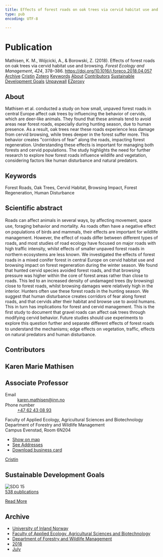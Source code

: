 ```yaml
---
title: Effects of forest roads on oak trees via cervid habitat use and browsing
type: pub
encoding: UTF-8

---
```

<h1>Publication</h1>
<article id="csl-bib-container-Y25HUKCP" class="csl-bib-container">
  <div class="csl-bib-body"> <div class="csl-entry">Mathisen, K. M., Wójcicki, A., &#38; Borowski, Z. (2018). Effects of forest roads on oak trees via cervid habitat use and browsing. <i>Forest Ecology and Management</i>, <i>424</i>, 378–386. <a href="https://doi.org/10.1016/j.foreco.2018.04.057">https://doi.org/10.1016/j.foreco.2018.04.057</a></div> </div>
  <div class="csl-bib-buttons">
    <a href="#taxonomy-article-Y25HUKCP" alt="archive" class="csl-bib-button">Archive</a>
    <a href="https://app.cristin.no/results/show.jsf?id=1596138" alt="Cristin" class="csl-bib-button">Cristin</a>
    <a href="http://zotero.org/groups/5881554/items/Y25HUKCP" alt="Zotero" class="csl-bib-button">Zotero</a>
    <a href="#keywords-article-Y25HUKCP" alt="keywords" class="csl-bib-button">Keywords</a>
    <a href="#about-article-Y25HUKCP" alt="about_pub" class="csl-bib-button">About</a>
    <a href="#contributors-article-Y25HUKCP" alt="contributors" class="csl-bib-button">Contributors</a>
    <a href="#sdg-article-Y25HUKCP" alt="sdg" class="csl-bib-button">Sustainable Development Goals</a>
    <a href="https://brage.inn.no/inn-xmlui/bitstream/11250/2576594/4/Mathisen%20et%20al%202018%20Effect%20of%20forest%20roads%20on%20oak%20trees%20FEM%20post%20print.pdf" alt="Unpaywall" class="csl-bib-button">Unpaywall</a>
    <a href="https://brage.inn.no/inn-xmlui/bitstream/11250/2576594/4/Mathisen%20et%20al%202018%20Effect%20of%20forest%20roads%20on%20oak%20trees%20FEM%20post%20print.pdf" alt="EZproxy" class="csl-bib-button">EZproxy</a>
  </div>
  <div id="csl-bib-meta-container-Y25HUKCP"></div>
</article>
<div id="csl-bib-meta-Y25HUKCP" class="csl-bib-meta">
  <article id="about-article-Y25HUKCP" class="about_pub-article">
    <h1>About</h1>
    Mathisen et al. conducted a study on how small, unpaved forest roads in central Europe affect oak trees by influencing the behavior of cervids, which are deer-like animals. They found that these animals tend to avoid areas near forest roads, especially during hunting season, due to human presence. As a result, oak trees near these roads experience less damage from cervid browsing, while trees deeper in the forest suffer more. This behavior creates "corridors of fear" along the roads, impacting forest regeneration. Understanding these effects is important for managing both forests and cervid populations. The study highlights the need for further research to explore how forest roads influence wildlife and vegetation, considering factors like human disturbance and natural predators.
  </article>
  <article id="keywords-article-Y25HUKCP" class="keywords-article">
    <h1>Keywords</h1>
    Forest Roads, Oak Trees, Cervid Habitat, Browsing Impact, Forest Regeneration, Human Disturbance
  </article>
  <article id="abstract-article-Y25HUKCP" class="abstract-article">
    <h1>Scientific abstract</h1>
    Roads can aﬀect animals in several ways, by aﬀecting movement, space use, foraging behavior and mortality. As 
roads often have a negative eﬀect on populations of birds and mammals, their eﬀects are important for wildlife 
management. However, the eﬀect of roads diﬀer between diﬀerent types of roads, and most studies of road 
ecology have focused on major roads with high traﬃc intensity, whilst eﬀects of smaller unpaved forest roads in 
northern ecosystems are less known. We investigated the eﬀects of forest roads in a mixed conifer forest in 
central Europe on cervid habitat use and browsing impact on forest regeneration during the winter season. We 
found that hunted cervid species avoided forest roads, and that browsing pressure was higher within the core of 
forest areas rather than close to roads. This led to an increased density of undamaged trees (by browsing) close to 
forest roads, whilst browsing damages were relatively high in the interior. Hunters often use these forest roads in 
the hunting season. We suggest that human disturbance creates corridors of fear along forest roads, and that 
cervids alter their habitat and browse use to avoid humans. This in turn has implications for forest and cervid 
management. This is the ﬁrst study to document that gravel roads can aﬀect oak trees through modifying cervid 
behavior. Future studies should use experiments to explore this question further and separate diﬀerent eﬀects of 
forest roads to understand the mechanisms; edge eﬀects on vegetation, traﬃc, eﬀects on natural predators and 
human disturbance.
  </article>
  <article id="contributors-article-Y25HUKCP" class="contributors-article">
    <h1>Contributors</h1>
    <div class="personas"> <div class="vrtx-hinn-person-card"> <div class="photo"> <i class="lar la-user-circle missing-person"></i> </div> <div class="info"> <hgroup><h1>Karen Marie Mathisen</h1> <h2>Associate Professor</h2> </hgroup><dl> <dt>Email</dt> <dd> <a href="mailto:karen.mathisen@inn.no">karen.mathisen@inn.no</a> </dd> <dt>Phone number</dt> <dd><a href="tel:+4762430893"> +47 62 43 08 93 </a></dd> </dl> <p> Faculty of Applied Ecology, Agricultural Sciences and Biotechnology<br> Department of Forestry and Wildlife Management<br> Campus Evenstad, Room 6N204 </p> <ul class="vrtx-hinn-links"> <li><a href="https://www.google.com/maps?q=61.42516,11.07813">Show on map</a></li> <li><a href="https://www.inn.no/english/find-an-employee/karen-mathisen.html#vrtx-hinn-addresses">See Addresses</a></li> <li><a href="https://www.inn.no/english/find-an-employee/karen-mathisen.html?vrtx=vcf">Download business card</a></li> </ul> </div> </div> <a href="https://app.cristin.no/persons/show.jsf?id=328273" alt="Cristin URL" class="personas-cristin">Cristin</a> </div>
  </article>
  <article id="sdg-article-Y25HUKCP" class="sdg-article">
    <h1>Sustainable Development Goals</h1>
    <div class="sdg-container"><div id="sdg15" class="sdg">
        <img src="{{< params subfolder >}}images/sdg/sdg15_en.png" class="image" alt="SDG 15">
        <div class="sdg-overlay">
          <a href="{{< params subfolder >}}en/archive/?sdg=15#archive" class="sdg-publication-count"><span>538</span> publications</a>
          <p><a href="https://sdgs.un.org/goals/goal15" class="sdg-read-more">Read More</a></p>
        </div>
      </div></div>
  </article>
  <article id="taxonomy-article-Y25HUKCP" class="taxonomy-article">
    <h1>Archive</h1>
    <ul>
      <li><a href="{{< params subfolder >}}en/archive/?key=3DCRN523">University of Inland Norway</a></li>
      <li><a href="{{< params subfolder >}}en/archive/?key=T77LXH6D">Faculty of Applied Ecology, Agricultural Sciences and Biotechnology</a></li>
      <li><a href="{{< params subfolder >}}en/archive/?key=7TRARPE3">Department of Forestry and Wildlife Management</a></li>
      <li><a href="{{< params subfolder >}}en/archive/?key=YEV4VALG">2018</a></li>
      <li><a href="{{< params subfolder >}}en/archive/?key=9DW535PA">July</a></li>
    </ul>
  </article>
</div>
